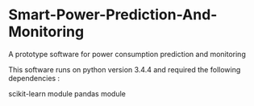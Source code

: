 # Smart-Power-Prediction-And-Monitoring
A prototype software for power consumption prediction and monitoring  

This software runs on python version 3.4.4 and required the following dependencies :

 scikit-learn module
 pandas module 
 
 
